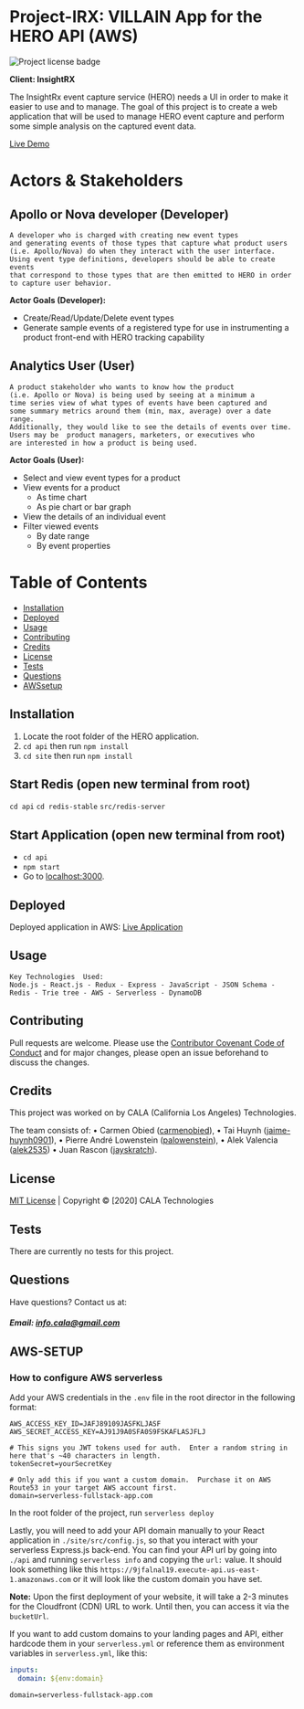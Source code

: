 # Project-IRX: VILLAIN App for the HERO API (AWS)

![Project license badge](https://img.shields.io/badge/license-MIT-brightgreen)

**Client: InsightRX**

The InsightRx event capture service (HERO) needs a UI in order to make it easier to use and to manage. The goal of this project is to create a web application that will be used to manage HERO event capture and perform some simple analysis on the captured event data.

[Live Demo](http://website-sqazxz7.s3-website.us-east-1.amazonaws.com/)

# Actors & Stakeholders

## Apollo or Nova developer (Developer)

```
A developer who is charged with creating new event types
and generating events of those types that capture what product users
(i.e. Apollo/Nova) do when they interact with the user interface.
Using event type definitions, developers should be able to create events
that correspond to those types that are then emitted to HERO in order
to capture user behavior.
```

**Actor Goals (Developer):**

- Create/Read/Update/Delete event types
- Generate sample events of a registered type for use in instrumenting a product front-end with HERO tracking capability

## Analytics User (User)

```
A product stakeholder who wants to know how the product
(i.e. Apollo or Nova) is being used by seeing at a minimum a
time series view of what types of events have been captured and
some summary metrics around them (min, max, average) over a date range.
Additionally, they would like to see the details of events over time.
Users may be  product managers, marketers, or executives who
are interested in how a product is being used.
```

**Actor Goals (User):**

- Select and view event types for a product
- View events for a product
  - As time chart
  - As pie chart or bar graph
- View the details of an individual event
- Filter viewed events
  - By date range
  - By event properties

# Table of Contents

- [Installation](#Installation)
- [Deployed](#Deployed)
- [Usage](#Usage)
- [Contributing](#Contributing)
- [Credits](#Credits)
- [License](#License)
- [Tests](#License)
- [Questions](#Questions)
- [AWSsetup](#AWS-SETUP)

## Installation

1. Locate the root folder of the HERO application.
2. `cd api` then run `npm install`
3. `cd site` then run `npm install`

## Start Redis (open new terminal from root)

`cd api`
`cd redis-stable`
`src/redis-server`

## Start Application (open new terminal from root)

- `cd api`
- `npm start`
- Go to [localhost:3000](http://localhost:3000).

## Deployed
Deployed application in AWS: [Live Application](http://website-sqazxz7.s3-website.us-east-1.amazonaws.com/)

## Usage

```
Key Technologies  Used:
Node.js - React.js - Redux - Express - JavaScript - JSON Schema - Redis - Trie tree - AWS - Serverless - DynamoDB
```

## Contributing

Pull requests are welcome. Please use the [Contributor Covenant Code of Conduct](https://www.contributor-covenant.org/version/2/0/code_of_conduct/code_of_conduct.md) and for major changes, please open an issue beforehand to discuss the changes.

## Credits

This project was worked on by CALA (California Los Angeles) Technologies.

The team consists of:
• Carmen Obied ([carmenobied](https://github.com/carmenobied)),
• Tai Huynh ([jaime-huynh0901](https://github.com/Jaime-Huynh0901)),
• Pierre André Lowenstein ([palowenstein](https://github.com/palowenstein)),
• Alek Valencia ([alek2535](https://github.com/alek2535))
• Juan Rascon ([jayskratch](https://github.com/jayskratch)).

## License

[MIT License](https://github.com/carmenobied/Project-IRX/blob/master/LICENSE) | Copyright © [2020] CALA Technologies

## Tests

There are currently no tests for this project.

## Questions

Have questions? Contact us at:

##### Email: info.cala@gmail.com

## AWS-SETUP

### How to configure AWS serverless

Add your AWS credentials in the `.env` file in the root director in the following format:

```text
AWS_ACCESS_KEY_ID=JAFJ89109JASFKLJASF
AWS_SECRET_ACCESS_KEY=AJ91J9A0SFA0S9FSKAFLASJFLJ

# This signs you JWT tokens used for auth.  Enter a random string in here that's ~40 characters in length.
tokenSecret=yourSecretKey

# Only add this if you want a custom domain.  Purchase it on AWS Route53 in your target AWS account first.
domain=serverless-fullstack-app.com
```

In the root folder of the project, run `serverless deploy`

Lastly, you will need to add your API domain manually to your React application in `./site/src/config.js`, so that you interact with your serverless Express.js back-end. You can find your API url by going into `./api` and running `serverless info` and copying the `url:` value. It should look something like this `https://9jfalnal19.execute-api.us-east-1.amazonaws.com` or it will look like the custom domain you have set.

**Note:** Upon the first deployment of your website, it will take a 2-3 minutes for the Cloudfront (CDN) URL to work. Until then, you can access it via the `bucketUrl`.

If you want to add custom domains to your landing pages and API, either hardcode them in your `serverless.yml` or reference them as environment variables in `serverless.yml`, like this:

```yaml
inputs:
  domain: ${env:domain}
```

```text
domain=serverless-fullstack-app.com
```
